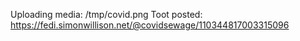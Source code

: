 Uploading media: /tmp/covid.png
Toot posted: https://fedi.simonwillison.net/@covidsewage/110344817003315096
